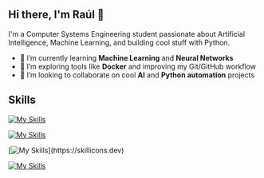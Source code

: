 ## Hi there, I'm Raúl 👋

I'm a Computer Systems Engineering student passionate about Artificial Intelligence, Machine Learning, and building cool stuff with Python.

- 🧠 I’m currently learning **Machine Learning** and **Neural Networks**  
- 🐳 I’m exploring tools like **Docker** and improving my Git/GitHub workflow  
- 🤝 I’m looking to collaborate on cool **AI** and **Python automation** projects  

## Skills
[![My Skills](https://skillicons.dev/icons?i=css,html,js,java,nodejs,py,react)](https://skillicons.dev)

[![My Skills](https://skillicons.dev/icons?i=mongodb,mysql)](https://skillicons.dev)

[![My Skills](https://skillicons.dev/icons?i=docker,github,git,)](https://skillicons.dev)

[![My Skills](https://skillicons.dev/icons?i=tensorflow,sklearn)](https://skillicons.dev)
